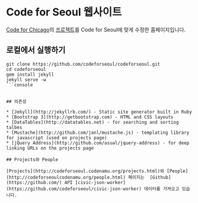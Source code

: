 # Code for Seoul 웹사이트

[Code for Chicago](http://opengovhacknight.org/)의 [프로젝트](https://github.com/open-city/open-gov-hack-night/)를 Code for Seoul에 맞게 수정한 홈페이지입니다.

## 로컬에서 실행하기

```console
git clone https://github.com/codeforseoul/codeforseoul.git
cd codeforseoul
gem install jekyll
jekyll serve -w
```console


## 의존성

* [Jekyll](http://jekyllrb.com/) - Static site generator built in Ruby
* [Bootstrap 3](http://getbootstrap.com) - HTML and CSS layouts
* [DataTables](http://datatables.net) - for searching and sorting talbes
* [Mustache](http://github.com/janl/mustache.js) - templating library for javascript (used on projects page)
* [jQuery Address](http://github.com/asual/jquery-address) - for deep linking URLs on the projects page

## Projects와 People

[Projects](http://codeforseoul.codenamu.org/projects.html)와 [People](http://codeforseoulcodenamu.org/people.html) 페이지는  [Github](https://github.com/) API [civic-json-worker](https://github.com/codeforseoul/civic-json-worker) 데이터를 가져오고 있습니다.
